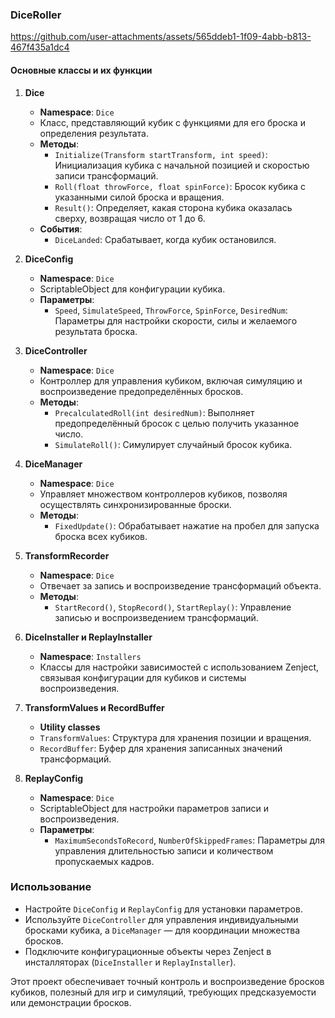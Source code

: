 ### DiceRoller

https://github.com/user-attachments/assets/565ddeb1-1f09-4abb-b813-467f435a1dc4

#### Основные классы и их функции

1. **Dice**
    - **Namespace**: `Dice`
    - Класс, представляющий кубик с функциями для его броска и определения результата.
    - **Методы**:
        - `Initialize(Transform startTransform, int speed)`: Инициализация кубика с начальной позицией и скоростью записи трансформаций.
        - `Roll(float throwForce, float spinForce)`: Бросок кубика с указанными силой броска и вращения.
        - `Result()`: Определяет, какая сторона кубика оказалась сверху, возвращая число от 1 до 6.
    - **События**:
        - `DiceLanded`: Срабатывает, когда кубик остановился.

2. **DiceConfig**
    - **Namespace**: `Dice`
    - ScriptableObject для конфигурации кубика.
    - **Параметры**:
        - `Speed`, `SimulateSpeed`, `ThrowForce`, `SpinForce`, `DesiredNum`: Параметры для настройки скорости, силы и желаемого результата броска.

3. **DiceController**
    - **Namespace**: `Dice`
    - Контроллер для управления кубиком, включая симуляцию и воспроизведение предопределённых бросков.
    - **Методы**:
        - `PrecalculatedRoll(int desiredNum)`: Выполняет предопределённый бросок с целью получить указанное число.
        - `SimulateRoll()`: Симулирует случайный бросок кубика.

4. **DiceManager**
    - **Namespace**: `Dice`
    - Управляет множеством контроллеров кубиков, позволяя осуществлять синхронизированные броски.
    - **Методы**:
        - `FixedUpdate()`: Обрабатывает нажатие на пробел для запуска броска всех кубиков.

5. **TransformRecorder**
    - **Namespace**: `Dice`
    - Отвечает за запись и воспроизведение трансформаций объекта.
    - **Методы**:
        - `StartRecord()`, `StopRecord()`, `StartReplay()`: Управление записью и воспроизведением трансформаций.

6. **DiceInstaller и ReplayInstaller**
    - **Namespace**: `Installers`
    - Классы для настройки зависимостей с использованием Zenject, связывая конфигурации для кубиков и системы воспроизведения.

7. **TransformValues и RecordBuffer**
    - **Utility classes**
    - `TransformValues`: Структура для хранения позиции и вращения.
    - `RecordBuffer`: Буфер для хранения записанных значений трансформаций.

8. **ReplayConfig**
    - **Namespace**: `Dice`
    - ScriptableObject для настройки параметров записи и воспроизведения.
    - **Параметры**:
        - `MaximumSecondsToRecord`, `NumberOfSkippedFrames`: Параметры для управления длительностью записи и количеством пропускаемых кадров.

### Использование

- Настройте `DiceConfig` и `ReplayConfig` для установки параметров.
- Используйте `DiceController` для управления индивидуальными бросками кубика, а `DiceManager` — для координации множества бросков.
- Подключите конфигурационные объекты через Zenject в инсталляторах (`DiceInstaller` и `ReplayInstaller`).

Этот проект обеспечивает точный контроль и воспроизведение бросков кубиков, полезный для игр и симуляций, требующих предсказуемости или демонстрации бросков.
